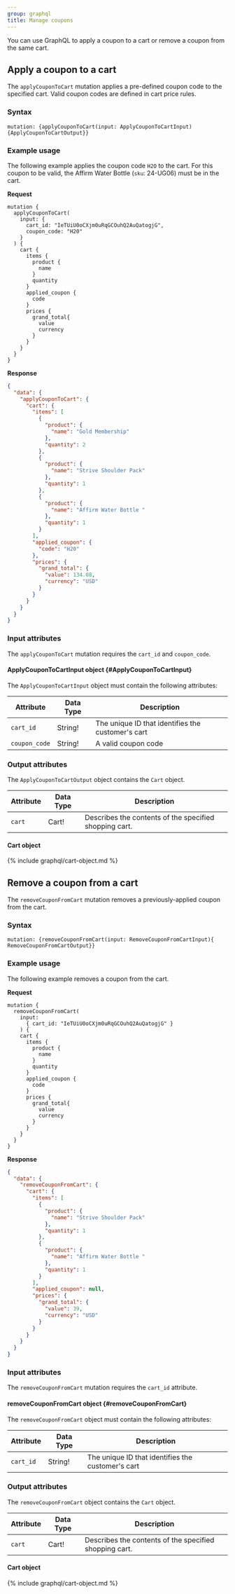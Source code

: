 ```yaml
---
group: graphql
title: Manage coupons
---
```


You can use GraphQL to apply a coupon to a cart or remove a coupon from the same cart.

## Apply a coupon to a cart

The `applyCouponToCart` mutation applies a pre-defined coupon code to the specified cart. Valid coupon codes are defined in cart price rules.

### Syntax

`mutation: {applyCouponToCart(input: ApplyCouponToCartInput) {ApplyCouponToCartOutput}}`

### Example usage

The following example applies the coupon code `H2O` to the cart. For this coupon to be valid, the Affirm Water Bottle (`sku`: 24-UG06) must be in the cart.

**Request**

``` text
mutation {
  applyCouponToCart(
    input: {
      cart_id: "IeTUiU0oCXjm0uRqGCOuhQ2AuQatogjG", 
      coupon_code: "H20"
    }
  ) {
    cart {
      items {
        product {
          name
        }
        quantity
      }
      applied_coupon {
        code
      }
      prices {
        grand_total{
          value
          currency
        }
      }
    }
  }
}
```

**Response**

```json
{
  "data": {
    "applyCouponToCart": {
      "cart": {
        "items": [
          {
            "product": {
              "name": "Gold Membership"
            },
            "quantity": 2
          },
          {
            "product": {
              "name": "Strive Shoulder Pack"
            },
            "quantity": 1
          },
          {
            "product": {
              "name": "Affirm Water Bottle "
            },
            "quantity": 1
          }
        ],
        "applied_coupon": {
          "code": "H20"
        },
        "prices": {
          "grand_total": {
            "value": 134.08,
            "currency": "USD"
          }
        }
      }
    }
  }
}
```

### Input attributes

The `applyCouponToCart` mutation requires the `cart_id` and `coupon_code`. 

#### ApplyCouponToCartInput object {#ApplyCouponToCartInput}

The `ApplyCouponToCartInput` object must contain the following attributes:

Attribute |  Data Type | Description
--- | --- | ---
`cart_id` | String! | The unique ID that identifies the customer's cart
`coupon_code` | String! | A valid coupon code


### Output attributes

The `ApplyCouponToCartOutput` object contains the `Cart` object.

Attribute |  Data Type | Description
--- | --- | ---
`cart` | Cart! | Describes the contents of the specified shopping cart.

#### Cart object

{% include graphql/cart-object.md %}

## Remove a coupon from a cart

The `removeCouponFromCart` mutation removes a previously-applied coupon from the cart.

### Syntax

`mutation: {removeCouponFromCart(input: RemoveCouponFromCartInput){ RemoveCouponFromCartOutput}}`

### Example usage

The following example removes a coupon from the cart.

**Request**

``` text
mutation {
  removeCouponFromCart(
    input: 
      { cart_id: "IeTUiU0oCXjm0uRqGCOuhQ2AuQatogjG" }
    ) {
    cart {
      items {
        product {
          name
        }
        quantity
      }
      applied_coupon {
        code
      }
      prices {
        grand_total{
          value
          currency
        }
      }
    }
  }
}
```

**Response**

```json
{
  "data": {
    "removeCouponFromCart": {
      "cart": {
        "items": [
          {
            "product": {
              "name": "Strive Shoulder Pack"
            },
            "quantity": 1
          },
          {
            "product": {
              "name": "Affirm Water Bottle "
            },
            "quantity": 1
          }
        ],
        "applied_coupon": null,
        "prices": {
          "grand_total": {
            "value": 39,
            "currency": "USD"
          }
        }
      }
    }
  }
}
```

### Input attributes

The `removeCouponFromCart` mutation requires the `cart_id` attribute. 

#### removeCouponFromCart object {#removeCouponFromCart}

The `removeCouponFromCart` object must contain the following attributes:

Attribute |  Data Type | Description
--- | --- | ---
`cart_id` | String! | The unique ID that identifies the customer's cart

### Output attributes

The `removeCouponFromCart` object contains the `Cart` object.

Attribute |  Data Type | Description
--- | --- | ---
`cart` | Cart! | Describes the contents of the specified shopping cart.

#### Cart object

{% include graphql/cart-object.md %}
